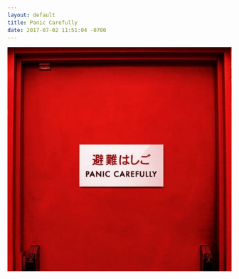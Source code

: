 ```yaml
---
layout: default
title: Panic Carefully
date: 2017-07-02 11:51:04 -0700
---
```


![panic.jpg](https://raw.githubusercontent.com/33b5e5/33b5e5.github.io/master/_images/panic.jpg)
